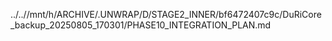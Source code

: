 ../..//mnt/h/ARCHIVE/.UNWRAP/D/STAGE2_INNER/bf6472407c9c/DuRiCore_backup_20250805_170301/PHASE10_INTEGRATION_PLAN.md